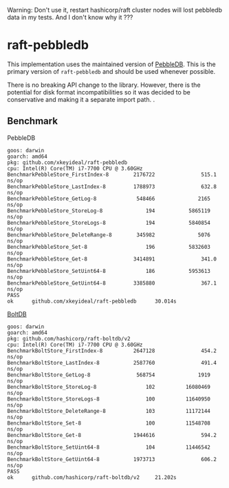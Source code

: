 Warning: Don't use it, restart hashicorp/raft cluster nodes will lost pebbledb data in my tests. And I don't know why it ???

raft-pebbledb
===========

This implementation uses the maintained version of [PebbleDB](https://github.com/cockroachdb/pebble). This is the primary version of `raft-pebbledb` and should be used whenever possible. 

There is no breaking API change to the library. However, there is the potential for disk format incompatibilities so it was decided to be conservative and making it a separate import path. . 

## Benchmark

PebbleDB

```
goos: darwin
goarch: amd64
pkg: github.com/xkeyideal/raft-pebbledb
cpu: Intel(R) Core(TM) i7-7700 CPU @ 3.60GHz
BenchmarkPebbleStore_FirstIndex-8        2176722               515.1 ns/op
BenchmarkPebbleStore_LastIndex-8         1788973               632.8 ns/op
BenchmarkPebbleStore_GetLog-8             548466              2165 ns/op
BenchmarkPebbleStore_StoreLog-8              194           5865119 ns/op
BenchmarkPebbleStore_StoreLogs-8             194           5840854 ns/op
BenchmarkPebbleStore_DeleteRange-8        345982              5076 ns/op
BenchmarkPebbleStore_Set-8                   196           5832603 ns/op
BenchmarkPebbleStore_Get-8               3414891               341.0 ns/op
BenchmarkPebbleStore_SetUint64-8             186           5953613 ns/op
BenchmarkPebbleStore_GetUint64-8         3385880               367.1 ns/op
PASS
ok      github.com/xkeyideal/raft-pebbledb      30.014s
```

[BoltDB](https://github.com/hashicorp/raft-boltdb)

```
goos: darwin
goarch: amd64
pkg: github.com/hashicorp/raft-boltdb/v2
cpu: Intel(R) Core(TM) i7-7700 CPU @ 3.60GHz
BenchmarkBoltStore_FirstIndex-8          2647128               454.2 ns/op
BenchmarkBoltStore_LastIndex-8           2587760               491.4 ns/op
BenchmarkBoltStore_GetLog-8               568754              1919 ns/op
BenchmarkBoltStore_StoreLog-8                102          16080469 ns/op
BenchmarkBoltStore_StoreLogs-8               100          11640950 ns/op
BenchmarkBoltStore_DeleteRange-8             103          11172144 ns/op
BenchmarkBoltStore_Set-8                     100          11548708 ns/op
BenchmarkBoltStore_Get-8                 1944616               594.2 ns/op
BenchmarkBoltStore_SetUint64-8               104          11446542 ns/op
BenchmarkBoltStore_GetUint64-8           1973713               606.2 ns/op
PASS
ok      github.com/hashicorp/raft-boltdb/v2     21.202s
```